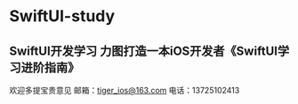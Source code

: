 # SwiftUI-study
SwiftUI开发学习
力图打造一本iOS开发者《SwiftUI学习进阶指南》
------------------------
欢迎多提宝贵意见
邮箱：tiger_ios@163.com
电话：13725102413
